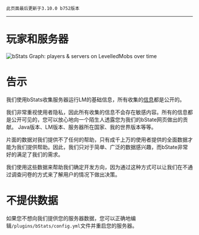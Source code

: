 ```
此页面最后更新于3.10.0 b752版本
```

***

# 玩家和服务器
![bStats Graph: players & servers on LevelledMobs over time](https://bstats.org/signatures/bukkit/LevelledMobs.svg)

# 告示
我们使用bStats收集服务器运行LM的基础信息，所有收集的[信息](https://bstats.org/plugin/bukkit/LevelledMobs/6269)都是公开的。

我们非常重视使用者隐私，因此所有收集的信息不会存在敏感内容。所有的信息都是公开可见的，您可以放心地向一个陌生人透露您为我们的bState网页做出的贡献。 Java版本、LM版本、服务器所在国家、我的世界版本等等。

片面的数据对我们提供不了任何的帮助，只有成千上万的使用者提供的全面数据才能为我们提供帮助。因此，我们只对于简单、广泛的数据感兴趣，而bState非常好的满足了我们的需求。

我们使用这些数据来帮助我们确定开发方向，因为通过这种方式可以让我们在不通过调查问卷的方式来了解用户的情况下做出决策。

# 不提供数据
如果您不想向我们提供您的服务器数据，您可以正确地编辑`/plugins/bStats/config.yml`文件并重启您的服务器。